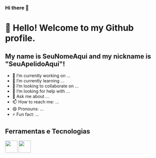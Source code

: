 ### Hi there 👋

<!--
**AnahiMamani/AnahiMamani** is a ✨ _special_ ✨ repository because its `README.md` (this file) appears on your GitHub profile.

Here are some ideas to get you started:-->
# 👋 Hello! Welcome to my Github profile.
## My name is SeuNomeAqui and my nickname is "SeuApelidoAqui"!

- 🔭 I’m currently working on ...
- 🌱 I’m currently learning ...
- 👯 I’m looking to collaborate on ...
- 🤔 I’m looking for help with ...
- 💬 Ask me about ...
- 📫 How to reach me: ...
- 😄 Pronouns: ...
- ⚡ Fun fact: ...

## Ferramentas e Tecnologias

<img loading="lazy" src="https://cdn.jsdelivr.net/gh/devicons/devicon/icons/git/git-original.svg" width="40" height="40"/>
<img loading="lazy" src="https://cdn.jsdelivr.net/gh/devicons/devicon@latest/icons/vscode/vscode-original.svg"  width="40" height="40" />

